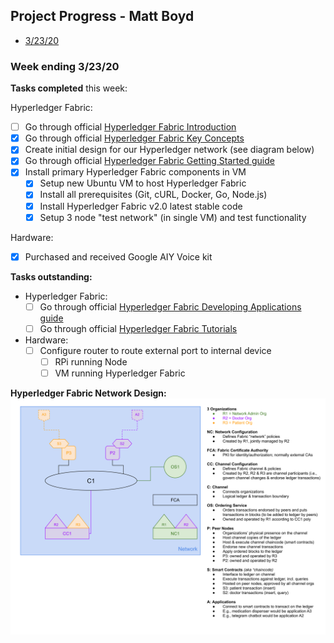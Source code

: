 ## Project Progress - Matt Boyd  

* [3/23/20](#032320)

<a name="032320"/>

### Week ending 3/23/20
__Tasks completed__ this week:

Hyperledger Fabric:
- [ ] Go through official [Hyperledger Fabric Introduction](https://hyperledger-fabric.readthedocs.io/en/latest/whatis.html)
- [x] Go through official [Hyperledger Fabric Key Concepts](https://hyperledger-fabric.readthedocs.io/en/latest/key_concepts.html)
- [x] Create initial design for our Hyperledger network (see diagram below)
- [x] Go through official [Hyperledger Fabric Getting Started guide](https://hyperledger-fabric.readthedocs.io/en/latest/getting_started.html)
- [x] Install primary Hyperledger Fabric components in VM
	- [x] Setup new Ubuntu VM to host Hyperledger Fabric
	- [x] Install all prerequisites (Git, cURL, Docker, Go, Node.js)
	- [x] Install Hyperledger Fabric v2.0 latest stable code
	- [x] Setup 3 node "test network" (in single VM) and test functionality

Hardware:
- [x] Purchased and received Google AIY Voice kit

__Tasks outstanding:__
- Hyperledger Fabric:
	- [ ] Go through official [Hyperledger Fabric Developing Applications guide](https://hyperledger-fabric.readthedocs.io/en/latest/developapps/developing_applications.html)
	- [ ] Go through official [Hyperledger Fabric Tutorials](https://hyperledger-fabric.readthedocs.io/en/latest/tutorials.html)
- Hardware:
	- [ ] Configure router to route external port to internal device
		- [ ] RPi running Node
		- [ ] VM running Hyperledger Fabric

__Hyperledger Fabric Network Design:__
![Hyperledger Fabric Initial Network Design](images/EC544-Initial-Hyperledger-Design.svg)



